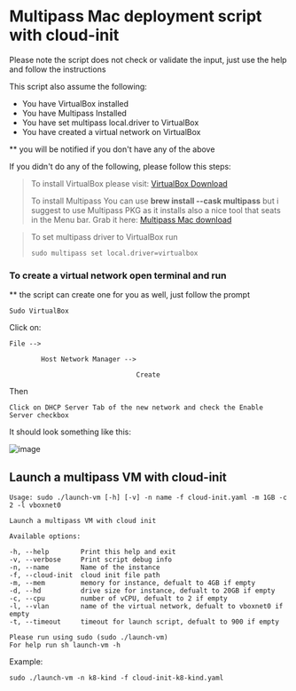 # Multipass Mac deployment script with cloud-init

Please note the script does not check or validate the input, just use the help and follow the instructions

This script also assume the following: 

- You have VirtualBox installed
- You have Multipass Installed
- You have set multipass local.driver to VirtualBox
- You have created a virtual network on VirtualBox

** you will be notified if you don't have any of the above

If you didn't do any of the following, please follow this steps:

> To install VirtualBox please visit: [VirtualBox Download](https://www.oracle.com/technetwork/server-storage/virtualbox/downloads/index.html)
> 
> To install Multipass You can use **brew install --cask multipass** but i suggest to use Multipass PKG as it installs also a nice tool that seats in the Menu bar.
Grab it here: [Multipass Mac download](https://multipass.run/download/macos)

> To set multipass driver to VirtualBox run
>```
>sudo multipass set local.driver=virtualbox
>```

### To create a virtual network open terminal and run
** the script can create one for you as well, just follow the prompt

```
Sudo VirtualBox
```

Click on:

    File --> 
    
            Host Network Manager --> 
        
                                    Create
            
Then
```
Click on DHCP Server Tab of the new network and check the Enable Server checkbox
```

It should look something like this:

![image](https://user-images.githubusercontent.com/77572830/151146703-b06c034e-db96-4d6d-9869-68422e9659a0.png)

## Launch a multipass VM with cloud-init

```
Usage: sudo ./launch-vm [-h] [-v] -n name -f cloud-init.yaml -m 1GB -c 2 -l vboxnet0
    
Launch a multipass VM with cloud init
    
Available options:
    
-h, --help        Print this help and exit
-v, --verbose     Print script debug info    
-n, --name        Name of the instance
-f, --cloud-init  cloud init file path
-m, --mem         memory for instance, defualt to 4GB if empty
-d, --hd          drive size for instance, defualt to 20GB if empty
-c, --cpu         number of vCPU, defualt to 2 if empty
-l, --vlan        name of the virtual network, defualt to vboxnet0 if empty
-t, --timeout     timeout for launch script, defualt to 900 if empty
```

```
Please run using sudo (sudo ./launch-vm)
For help run sh launch-vm -h
```

Example:
```
sudo ./launch-vm -n k8-kind -f cloud-init-k8-kind.yaml
```
